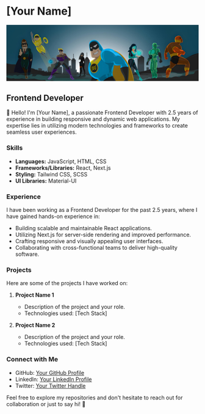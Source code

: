 # [Your Name]

![Cover Image](header2.png)

## Frontend Developer

👋 Hello! I'm [Your Name], a passionate Frontend Developer with 2.5 years of experience in building responsive and dynamic web applications. My expertise lies in utilizing modern technologies and frameworks to create seamless user experiences.

### Skills

- **Languages:** JavaScript, HTML, CSS
- **Frameworks/Libraries:** React, Next.js
- **Styling:** Tailwind CSS, SCSS
- **UI Libraries:** Material-UI

### Experience

I have been working as a Frontend Developer for the past 2.5 years, where I have gained hands-on experience in:

- Building scalable and maintainable React applications.
- Utilizing Next.js for server-side rendering and improved performance.
- Crafting responsive and visually appealing user interfaces.
- Collaborating with cross-functional teams to deliver high-quality software.

### Projects

Here are some of the projects I have worked on:

1. **Project Name 1**
   - Description of the project and your role.
   - Technologies used: [Tech Stack]

2. **Project Name 2**
   - Description of the project and your role.
   - Technologies used: [Tech Stack]

### Connect with Me

- GitHub: [Your GitHub Profile](https://github.com/your-username)
- LinkedIn: [Your LinkedIn Profile](https://www.linkedin.com/in/your-linkedin-profile)
- Twitter: [Your Twitter Handle](https://twitter.com/your-twitter-handle)

Feel free to explore my repositories and don't hesitate to reach out for collaboration or just to say hi! 🚀

